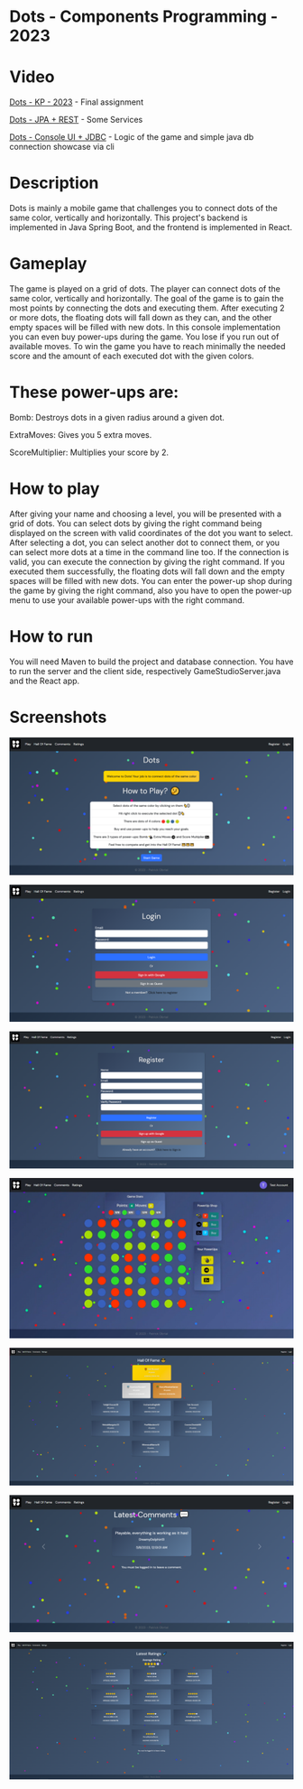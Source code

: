 Dots - Components Programming - 2023
==========================
# Video
[Dots - KP - 2023](https://www.youtube.com/watch?v=zQYQL29PYsc) - Final assignment

[Dots - JPA + REST](https://www.youtube.com/watch?v=msWIcJyOTHU) - Some Services

[Dots - Console UI + JDBC](https://www.youtube.com/watch?v=80IRkK9DpOM) - Logic of the game and simple java db connection showcase via cli

# Description
Dots is mainly a mobile game that challenges you to connect dots of the same color, vertically and horizontally.
This project's backend is implemented in Java Spring Boot, and the frontend is implemented in React.

# Gameplay

The game is played on a grid of dots. The player can connect dots of the same color, vertically and horizontally.
The goal of the game is to gain the most points by connecting the dots and executing them. After executing 2 or more dots,
the floating dots will fall down as they can, and the other empty spaces will be filled with new dots.
In this console implementation you can even buy power-ups during the game. You lose if you run out of available moves.
To win the game you have to reach minimally the needed score and the amount of each executed dot with the given colors.

# These power-ups are:
 Bomb: Destroys dots in a given radius around a given dot.

 ExtraMoves: Gives you 5 extra moves.

 ScoreMultiplier: Multiplies your score by 2.

# How to play
After giving your name and choosing a level, you will be presented with a grid of dots.
You can select dots by giving the right command being displayed on the screen with valid coordinates
of the dot you want to select. After selecting a dot, you can select another dot to connect them, or you can select more dots at a time in the command line too.
If the connection is valid, you can execute the connection by giving the right command.
If you executed them successfully, the floating dots will fall down and the empty spaces will be filled with new dots.
You can enter the power-up shop during the game by giving the right command, also you have to open the power-up menu to 
use your available power-ups with the right command.

# How to run
You will need Maven to build the project and database connection.
You have to run the server and the client side, respectively GameStudioServer.java and the React app.

# Screenshots
![image](
images/image1.png)


![image](
images/image2.png)


![image](
images/image3.png)


![image](
images/image4.png)


![image](
images/image5.png)


![image](
images/image6.png)


![image](
images/image7.png)
